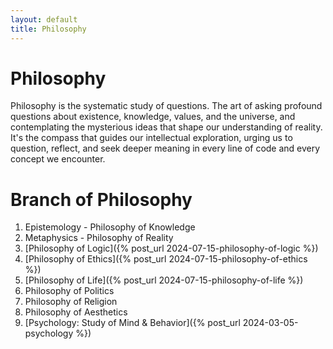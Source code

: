 ```yaml
---
layout: default
title: Philosophy
---
```


# Philosophy
Philosophy is the systematic study of questions. 
The art of asking profound questions about existence, knowledge, values, and the universe, and contemplating the mysterious ideas that shape our understanding of reality. 
It's the compass that guides our intellectual exploration, urging us to question, reflect, and seek deeper meaning in every line of code and every concept we encounter.

# Branch of Philosophy
1. Epistemology - Philosophy of Knowledge 
2. Metaphysics - Philosophy of Reality 
3. [Philosophy of Logic]({% post_url 2024-07-15-philosophy-of-logic %}) 
4. [Philosophy of Ethics]({% post_url 2024-07-15-philosophy-of-ethics %}) 
5. [Philosophy of Life]({% post_url 2024-07-15-philosophy-of-life %}) 
6. Philosophy of Politics 
7. Philosophy of Religion 
8. Philosophy of Aesthetics 
9. [Psychology: Study of Mind & Behavior]({% post_url 2024-03-05-psychology %})


